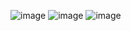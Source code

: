 ![image](https://github.com/HenryGunadi/Recipe-Web/assets/153923829/aea4a054-1bcf-4838-8106-60be5ff218cc)
![image](https://github.com/HenryGunadi/Recipe-Web/assets/153923829/bb523a70-e3e4-4e90-99ef-e622b4bac5aa)
![image](https://github.com/HenryGunadi/Recipe-Web/assets/153923829/8bdde36d-cb19-4755-8478-2d787cee8383)

